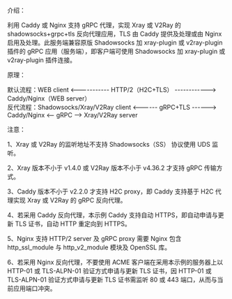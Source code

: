 介绍：

利用 Caddy 或 Nginx 支持 gRPC 代理，实现 Xray 或 V2Ray 的 shadowsocks+grpc+tls 反向代理应用，TLS 由 Caddy 提供及处理或由 Nginx 启用及处理。此服务端兼容原版 Shadowsocks 加 xray-plugin 或 v2ray-plugin 插件的 gRPC 应用（服务端），即客户端可使用 Shadowsocks 加 xray-plugin 或 v2ray-plugin 插件连接。

原理：

默认流程：WEB client <----------- HTTP/2（H2C+TLS） ------------> Caddy/Nginx（WEB server）  
反代流程：Shadowsocks/Xray/V2Ray client <------ gRPC+TLS ------> Caddy/Nginx <-- gRPC --> Xray/V2Ray server

注意：

1、Xray 或 V2Ray 的监听地址不支持 Shadowsocks（SS） 协议使用 UDS 监听。

2、Xray 版本不小于 v1.4.0 或 V2Ray 版本不小于 v4.36.2 才支持 gRPC 传输方式。

3、Caddy 版本不小于 v2.2.0 才支持 H2C proxy，即 Caddy 支持基于 H2C 代理实现 Xray 或 V2Ray 的 gRPC 反向代理。

4、若采用 Caddy 反向代理，本示例 Caddy 支持自动 HTTPS，即自动申请与更新 TLS 证书，自动 HTTP 重定向到 HTTPS。

5、Nginx 支持 HTTP/2 server 及 gRPC proxy 需要 Nginx 包含 http_ssl_module 与 http_v2_module 模块及 OpenSSL 库。

6、若采用 Nginx 反向代理，不要使用 ACME 客户端在采用本示例的服务器上以 HTTP-01 或 TLS-ALPN-01 验证方式申请与更新 TLS 证书，因 HTTP-01 或 TLS-ALPN-01 验证方式申请与更新 TLS 证书需监听 80 或 443 端口，从而与当前应用端口冲突。
